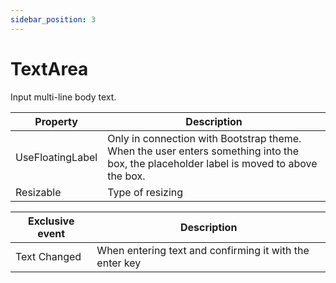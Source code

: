 ```yaml
---
sidebar_position: 3
---
```

# TextArea

Input multi-line body text.

| **Property** | **Description** |
| --- | --- |
| UseFloatingLabel | Only in connection with Bootstrap theme. When the user enters something into the box, the placeholder label is moved to above the box. |
| Resizable | Type of resizing |

| Exclusive event | Description |
| --- | --- |
| Text Changed | When entering text and confirming it with the enter key |
